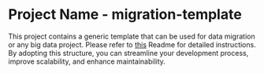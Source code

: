# Project Name - migration-template
This project contains a generic template that can be used for data migration or any big data project. Please refer to [this](https://github.com/Noosarpparashar/migration-template/blob/main/Readme.md) Readme for detailed instructions.
By adopting this structure, you can streamline your development process, improve scalability, and enhance maintainability.
